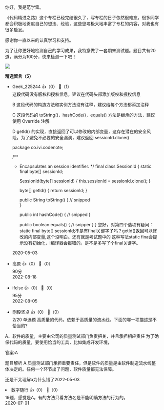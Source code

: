 你好，我是范学雷。

《代码精进之路》这个专栏已经完结很久了，写专栏的日子依然很难忘，很多同学都会积极地贡献自己的想法、经验，这些思考极大地丰富了专栏的内容，对我也有很多启发。

感谢你一直以来的认真学习和支持。

为了让你更好地检测自己的学习成果，我特意做了一套期末测试题。题目共有20道，满分为100分，快来检测一下吧！

[![](https://static001.geekbang.org/resource/image/28/a4/28d1be62669b4f3cc01c36466bf811a4.png?wh=1142%2A201)](http://time.geekbang.org/quiz/intro?act_id=128&exam_id=275)
<div><strong>精选留言（5）</strong></div><ul>
<li><span>Geek_225244</span> 👍（0） 💬（1）<div>
这段代码没有版权和授权信息，建议在代码头部添加版权和授权信息

B
这段代码的构造方法和实例方法没有注释，建议给每个方法都添加注释

C
这段代码的 toString()，hashCode()，equals() 方法是继承的方法，建议使用 Override 注解

D
getId() 的实现，直接返回了可以修改的内部变量，这存在潜在的安全风险。为了避免不必要的安全漏洞，建议返回 sessionId.clone()

package co.ivi.codenote;

&#47;**
 * Encapsulates an session identifier.
 *&#47;
final class SessionId {
    static final byte[] sessionId;

    SessionId(byte[] sessionId) {
        this.sessionId = sessionId.clone();
    }

    byte[] getId() {
      return sessionId;
    }

    public String toString() {
        &#47;&#47; snipped   
    }
    
    public int hashCode() {
        &#47;&#47; snipped
    }
    
    public boolean equals() {
        &#47;&#47; snipper
    }
}
 您好，对第四个选项有疑问： static final byte[] sessionId;不是有final关键字了吗？getId()返回可以修改的内部变量,这个没明白。还有就是考试题中的 这种写法static fina会提示没有初始化，l编译器会报错的。是不是多写了个final关键字。</div>2020-05-03</li><br/><li><span>高原</span> 👍（0） 💬（0）<div>90分</div>2022-08-18</li><br/><li><span>ifelse</span> 👍（0） 💬（0）<div>95分</div>2022-08-05</li><br/><li><span>刚毅坚卓</span> 👍（0） 💬（0）<div>2&#47;20 单选题
高质量的代码，依赖于高质量的流水线。下面的哪一项描述是不恰当的?

A、软件的质量，主要由公司的质量测试部门负责把关，并且承担相应责任
为了确保代码的质量，要使用恰当的工具，比如集成开发环境，

答案:A

题目解析
A.质量测试部门承担重要责任，但是软件的质量是由软件制造流水线整体决定的。任何一个环节出了问题，软件质量都无法保障。

还是不太理解a为什么错了</div>2022-05-03</li><br/><li><span>数字随行</span> 👍（0） 💬（0）<div>19题，感觉是A。有的方法只看方法名是不能明确方法的行为的。</div>2020-07-01</li><br/>
</ul>